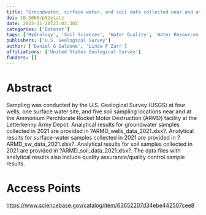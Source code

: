 ```yaml
---
title: "Groundwater, surface water, and soil data collected near and at the Ammonium Perchlorate Rocket Motor Destruction (ARMD) facility at the Letterkenny Army Depot, Chambersburg, Pennsylvania"
doi: 10.5066/p92yiatz
date: 2023-11-20T23:03:30Z
categories: ['Dataset']
tags: ['Hydrology', 'Soil Sciences', 'Water Quality', 'Water Resources']
publishers: ['U.S. Geological Survey']
author: ['Daniel G Galeone', 'Linda F Zarr']
affiliations: ['United States Geological Survey']
funders: []
---
```


# Abstract
Sampling was conducted by the U.S. Geological Survey (USGS) at four wells, one surface water site, and five soil sampling locations near and at the Ammonium Perchlorate Rocket Motor Destruction (ARMD) facility at the Letterkenny Army Depot. Analytical results for groundwater samples collected in 2021 are provided in ?ARMD_wells_data_2021.xlsx?. Analytical results for surface-water samples collected in 2021 are provided in ?ARMD_sw_data_2021.xlsx?. Analytical results for soil samples collected in 2021 are provided in ?ARMD_soil_data_2021.xlsx?. The data files with analytical results also include quality assurance/quality control sample results.

# Access Points
https://www.sciencebase.gov/catalog/item/63652207d34ebe442507cee8